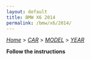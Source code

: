 ```yaml
---
layout: default
title: BMW X6 2014
permalink: /bmw/x6/2014/
---
```

[*Home*](/) > [*CAR*](/car/) > [*MODEL*](/car/model/) > [*YEAR*](/car/model/year/)

**Follow the instructions**